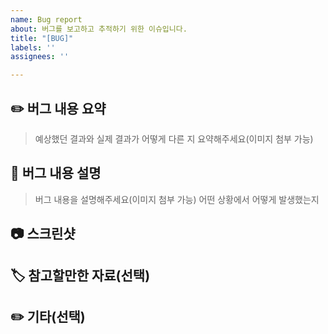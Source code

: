 ```yaml
---
name: Bug report
about: 버그를 보고하고 추적하기 위한 이슈입니다.
title: "[BUG]"
labels: ''
assignees: ''

---
```


## ✏️ 버그 내용 요약

> 예상했던 결과와 실제 결과가 어떻게 다른 지 요약해주세요(이미지 첨부 가능)

## 📝 버그 내용 설명

> 버그 내용을 설명해주세요(이미지 첨부 가능)
> 어떤 상황에서 어떻게 발생했는지

## 📷 스크린샷

>

## 🏷️ 참고할만한 자료(선택)

## ✏️ 기타(선택)
